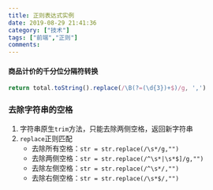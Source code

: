 ```yaml
---
title: 正则表达式实例
date: 2019-08-29 21:41:36
category: ["技术"]
tags: ["前端","正则"]
comments: 
---
```


#### 商品计价的千分位分隔符转换 ####

```javascript
return total.toString().replace(/\B(?=(\d{3})+$)/g, ',')
```

### 去除字符串的空格 ###

1. 字符串原生`trim`方法，只能去除两侧空格，返回新字符串
2. `replace`正则匹配
    - 去除所有空格：`str = str.replace(/\s*/g,"")`  
    - 去除两侧空格：`str = str.replace(/^\s*|\s*$]/g,"")`
    - 去除左侧空格：`str = str.replace(/^\s*/,"")`
    - 去除右侧空格：`str = str.replace(/\s*$/,"")`  

<!--more-->


